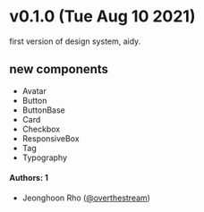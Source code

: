 # v0.1.0 (Tue Aug 10 2021)

first version of design system, aidy.

## new components

- Avatar
- Button
- ButtonBase
- Card
- Checkbox
- ResponsiveBox
- Tag
- Typography

#### Authors: 1

- Jeonghoon Rho ([@overthestream](https://github.com/overthestream))
